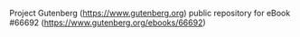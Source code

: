 Project Gutenberg (https://www.gutenberg.org) public repository for
eBook #66692 (https://www.gutenberg.org/ebooks/66692)
